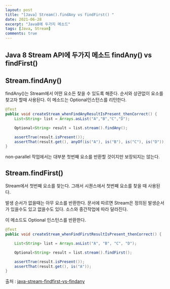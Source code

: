 ```yaml
---
layout: post
title: "[Java] Stream().findAny vs findFirst() "
date: 2021-06-28
excerpt: "Java8에 두가지 메소드"
tags: [Java, Stream]
comments: true
---
```


## Java 8 Stream API에 두가지 메소드 findAny() vs findFirst()

## Stream.findAny()

findAny()는 Stream에서 어떤 요소든 찾을 수 있도록 해준다. 순서와 상관없이 요소를 찾고자 할때 사용된다. 이 메소드는 Optional인스턴스를 리턴한다. 

```java
@Test
public void createStream_whenFindAnyResultIsPresent_thenCorrect() {
    List<String> list = Arrays.asList("A","B","C","D");

    Optional<String> result = list.stream().findAny();

    assertTrue(result.isPresent());
    assertThat(result.get(), anyOf(is("A"), is("B"), is("C"), is("D")));
}
```

non-parallel 작업에서는 대부분 첫번째 요소를 반환할 것이지만 보장되지는 않는다. 

## Stream.findFirst()

Stream에서 첫번째 요소를 찾는다. 그래서 시퀀스에서 첫번째 요소를 찾을 때 사용된다. 

발생 순서가 없을때는 아무 요소를 반환한다. 문서에 따르면 Stream은 정의된 발생순서가 있을수도 있고 없을수도 있다. 소스와 중간작업에 따라 달라진다. 

이 메소드도 Optional 인스턴스를 반환한다. 

```java
@Test
public void createStream_whenFindFirstResultIsPresent_thenCorrect() {

    List<String> list = Arrays.asList("A", "B", "C", "D");

    Optional<String> result = list.stream().findFirst();

    assertTrue(result.isPresent());
    assertThat(result.get(), is("A"));
}
```

출처 : [java-stream-findfirst-vs-findany](https://www.baeldung.com/java-stream-findfirst-vs-findany)